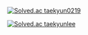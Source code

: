 [![Solved.ac
taekyun0219](http://mazassumnida.wtf/api/v2/generate_badge?boj={taekyun0219})](https://solved.ac/{taekyun0219})

[![Solved.ac
taekyunlee](http://mazassumnida.wtf/api/v2/generate_badge?boj={taekyunlee})](https://solved.ac/{taekyunlee})

<!--
**taekyun0219/taekyun0219** is a ✨ _special_ ✨ repository because its `README.md` (this file) appears on your GitHub profile.

Here are some ideas to get you started:

- 🔭 I’m currently working on ...
- 🌱 I’m currently learning ...
- 👯 I’m looking to collaborate on ...
- 🤔 I’m looking for help with ...
- 💬 Ask me about ...
- 📫 How to reach me: ...
- 😄 Pronouns: ...
- ⚡ Fun fact: ...
-->
